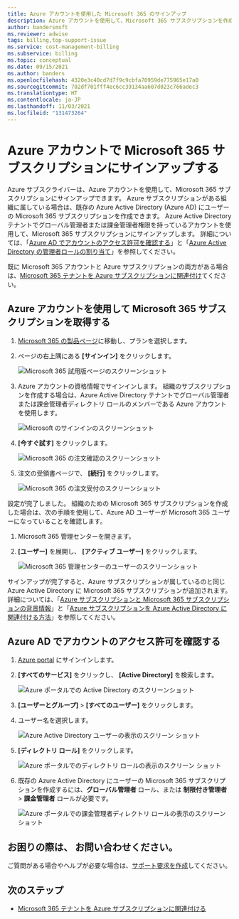 ```yaml
---
title: Azure アカウントを使用した Microsoft 365 のサインアップ
description: Azure アカウントを使用して、Microsoft 365 サブスクリプションを作成する方法を説明します。 また、既存の Azure と Microsoft 365 のアカウントを相互に関連付けることもできます。
author: bandersmsft
ms.reviewer: adwise
tags: billing,top-support-issue
ms.service: cost-management-billing
ms.subservice: billing
ms.topic: conceptual
ms.date: 09/15/2021
ms.author: banders
ms.openlocfilehash: 4320e3c40cd7d7f9c9cbfa70959de775965e17a0
ms.sourcegitcommit: 702df701fff4ec6cc39134aa607d023c766adec3
ms.translationtype: HT
ms.contentlocale: ja-JP
ms.lasthandoff: 11/03/2021
ms.locfileid: "131473264"
---
```

# <a name="sign-up-for-a-microsoft-365-subscription-with-your-azure-account"></a>Azure アカウントで Microsoft 365 サブスクリプションにサインアップする

Azure サブスクライバーは、Azure アカウントを使用して、Microsoft 365 サブスクリプションにサインアップできます。 Azure サブスクリプションがある組織に属している場合は、既存の Azure Active Directory (Azure AD) にユーザーの Microsoft 365 サブスクリプションを作成できます。 Azure Active Directory テナントでグローバル管理者または課金管理者権限を持っているアカウントを使用して、Microsoft 365 サブスクリプションにサインアップします。 詳細については、「[Azure AD でアカウントのアクセス許可を確認する](#RoleInAzureAD)」と「[Azure Active Directory の管理者ロールの割り当て](../../active-directory/roles/permissions-reference.md)」を参照してください。

既に Microsoft 365 アカウントと Azure サブスクリプションの両方がある場合は、[Microsoft 365 テナントを Azure サブスクリプションに関連付け](../../active-directory/fundamentals/active-directory-how-subscriptions-associated-directory.md)てください。

## <a name="get-a-microsoft-365-subscription-by-using-your-azure-account"></a>Azure アカウントを使用して Microsoft 365 サブスクリプションを取得する

1. [Microsoft 365 の製品ページ](https://www.microsoft.com/microsoft-365/business/all-business)に移動し、プランを選択します。
2. ページの右上隅にある **[サインイン]** をクリックします。

    ![Microsoft 365 試用版ページのスクリーンショット](./media/azure-account-for-microsoft-365-subscription/12-office-365-trial-page.png)
3. Azure アカウントの資格情報でサインインします。 組織のサブスクリプションを作成する場合は、Azure Active Directory テナントでグローバル管理者または課金管理者ディレクトリ ロールのメンバーである Azure アカウントを使用します。

    ![Microsoft のサインインのスクリーンショット](./media/azure-account-for-microsoft-365-subscription/13-office-365-sign-in.png)
4. **[今すぐ試す]** をクリックします。

    ![Microsoft 365 の注文確認のスクリーンショット](./media/azure-account-for-microsoft-365-subscription/14-office-365-confirm-your-order.png)
5. 注文の受領書ページで、 **[続行]** をクリックします。

    ![Microsoft 365 の注文受付のスクリーンショット](./media/azure-account-for-microsoft-365-subscription/15-office-365-order-receipt.png)

設定が完了しました。 組織のための Microsoft 365 サブスクリプションを作成した場合は、次の手順を使用して、Azure AD ユーザーが Microsoft 365 ユーザーになっていることを確認します。

1. Microsoft 365 管理センターを開きます。
2. **[ユーザー]** を展開し、 **[アクティブ ユーザー]** をクリックします。

    ![Microsoft 365 管理センターのユーザーのスクリーンショット](./media/azure-account-for-microsoft-365-subscription/16-microsoft-365-admin-center-users.png)

サインアップが完了すると、Azure サブスクリプションが属しているのと同じ Azure Active Directory に Microsoft 365 サブスクリプションが追加されます。 詳細については、「[Azure サブスクリプションと Microsoft 365 サブスクリプションの背景情報](microsoft-365-account-for-azure-subscription.md#more-about-subs)」と「[Azure サブスクリプションを Azure Active Directory に関連付ける方法](../../active-directory/fundamentals/active-directory-how-subscriptions-associated-directory.md)」を参照してください。

## <a name="check-my-account-permissions-in-azure-ad"></a><a id="RoleInAzureAD"></a>Azure AD でアカウントのアクセス許可を確認する
1. [Azure portal](https://portal.azure.com/) にサインインします。
2. **[すべてのサービス]** をクリックし、 **[Active Directory]** を検索します。

    ![Azure ポータルでの Active Directory のスクリーンショット](./media/azure-account-for-microsoft-365-subscription/billing-more-services-active-directory.png)
3. **[ユーザーとグループ]**  >  **[すべてのユーザー]** をクリックします。
4. ユーザー名を選択します。

    ![Azure Active Directory ユーザーの表示のスクリーン ショット](./media/azure-account-for-microsoft-365-subscription/billing-users-groups.png)

5. **[ディレクトリ ロール]** をクリックします。

    ![Azure ポータルでのディレクトリ ロールの表示のスクリーン ショット](./media/azure-account-for-microsoft-365-subscription/billing-user-directory-role.png)
6.  既存の Azure Active Directory にユーザーの Microsoft 365 サブスクリプションを作成するには、**グローバル管理者** ロール、または **制限付き管理者** > **課金管理者** ロールが必要です。

    ![Azure ポータルでの課金管理者ディレクトリ ロールの表示のスクリーン ショット](./media/azure-account-for-microsoft-365-subscription/billing-directoryrole-limited.png)

## <a name="need-help-contact-us"></a>お困りの際は、 お問い合わせください。

ご質問がある場合やヘルプが必要な場合は、[サポート要求を作成](https://go.microsoft.com/fwlink/?linkid=2083458)してください。

## <a name="next-steps"></a>次のステップ

- [Microsoft 365 テナントを Azure サブスクリプションに関連付ける](../../active-directory/fundamentals/active-directory-how-subscriptions-associated-directory.md)
